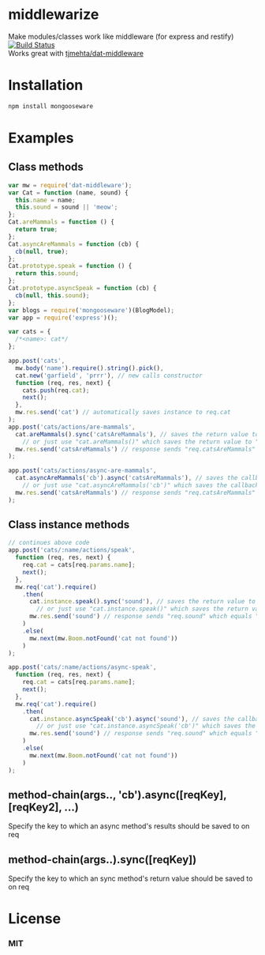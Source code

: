middlewarize
============

Make modules/classes work like middleware (for express and restify) [![Build Status](https://travis-ci.org/tjmehta/middlewarize.svg)](https://travis-ci.org/tjmehta/middlewarize)  
Works great with [tjmehta/dat-middleware](https://github.com/tjmehta/dat-middleware)


# Installation
```bash
npm install mongooseware
```

# Examples

## Class methods
```js
var mw = require('dat-middleware');
var Cat = function (name, sound) {
  this.name = name;
  this.sound = sound || 'meow';
};
Cat.areMammals = function () {
  return true;
};
Cat.asyncAreMammals = function (cb) {
  cb(null, true);
};
Cat.prototype.speak = function () {
  return this.sound;
};
Cat.prototype.asyncSpeak = function (cb) {
  cb(null, this.sound);
};
var blogs = require('mongooseware')(BlogModel);
var app = require('express')();

var cats = {
  /*<name>: cat*/
};

app.post('cats',
  mw.body('name').require().string().pick(),
  cat.new('garfield', 'prrr'), // new calls constructor
  function (req, res, next) {
    cats.push(req.cat);
    next();
  },
  mw.res.send('cat') // automatically saves instance to req.cat
);
app.post('cats/actions/are-mammals',
  cat.areMammals().sync('catsAreMammals'), // saves the return value to "req.catsAreMammals"
    // or just use "cat.areMammals()" which saves the return value to "req.catResult"
  mw.res.send('catsAreMammals') // response sends "req.catsAreMammals" which equals "true"
);

app.post('cats/actions/async-are-mammals',
  cat.asyncAreMammals('cb').async('catsAreMammals'), // saves the callback value to "req.catsAreMammals"
    // or just use "cat.asyncAreMammals('cb')" which saves the callback value to "req.catResult"
  mw.res.send('catsAreMammals') // response sends "req.catsAreMammals" which equals "true"
);

```

## Class instance methods
```js
// continues above code
app.post('cats/:name/actions/speak',
  function (req, res, next) {
    req.cat = cats[req.params.name];
    next();
  },
  mw.req('cat').require()
    .then(
      cat.instance.speak().sync('sound'), // saves the return value to "req.sound"
        // or just use "cat.instance.speak()" which saves the return value to "req.catResult"
      mw.res.send('sound') // response sends "req.sound" which equals "req.cat.sound"
    )
    .else(
      mw.next(mw.Boom.notFound('cat not found'))
    )
);

app.post('cats/:name/actions/async-speak',
  function (req, res, next) {
    req.cat = cats[req.params.name];
    next();
  },
  mw.req('cat').require()
    .then(
      cat.instance.asyncSpeak('cb').async('sound'), // saves the callback value to "req.sound"
        // or just use "cat.instance.asyncSpeak('cb')" which saves the callback value to "req.catResult"
      mw.res.send('sound') // response sends "req.sound" which equals "req.cat.sound"
    )
    .else(
      mw.next(mw.Boom.notFound('cat not found'))
    )
);
```

## method-chain(args.., 'cb').async([reqKey], [reqKey2], ...)
Specify the key to which an async method's results should be saved to on req

## method-chain(args..).sync([reqKey])
Specify the key to which an sync method's return value should be saved to on req

# License
### MIT

